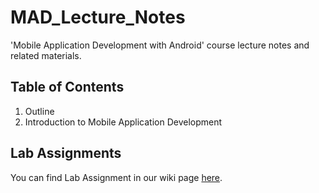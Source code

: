 MAD_Lecture_Notes
=================

'Mobile Application Development with Android' course lecture notes and related materials.

## Table of Contents

01. Outline
02. Introduction to Mobile Application Development

## Lab Assignments
You can find Lab Assignment in our wiki page [here](https://github.com/accavdar/MAD_Lecture_Notes/wiki/Lab-Assignments).
